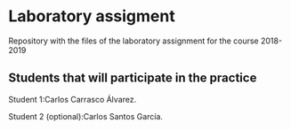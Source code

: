 # Laboratory assigment

Repository with the files of the laboratory assignment for the course 2018-2019

## Students that will participate in the practice

Student 1:Carlos Carrasco Álvarez.

Student 2 (optional):Carlos Santos García.
